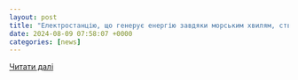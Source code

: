```yaml
---
layout: post
title: "Електростанцію, що генерує енергію завдяки морським хвилям, створят . | InternetUA"
date: 2024-08-09 07:58:07 +0000
categories: [news]
---
```


[Читати далі](https://uazmi.org/news/post/a783d20d0ca7407bf168239d0659f5fa)
